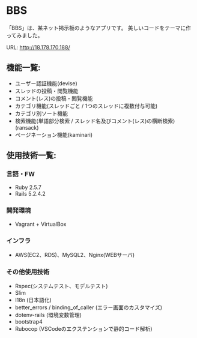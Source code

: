 # BBS

「BBS」は、某ネット掲示板のようなアプリです。
美しいコードをテーマに作ってみました。

URL: http://18.178.170.188/

## 機能一覧:

* ユーザー認証機能(devise)
* スレッドの投稿・閲覧機能
* コメント(レス)の投稿・閲覧機能
* カテゴリ機能(スレッドごと / 1つのスレッドに複数付与可能)
* カテゴリ別ソート機能
* 検索機能(単語部分検索 / スレッド名及びコメント(レス)の横断検索)(ransack)
* ページネーション機能(kaminari)

## 使用技術一覧:

### 言語・FW

* Ruby 2.5.7
* Rails 5.2.4.2


### 開発環境

* Vagrant + VirtualBox

### インフラ

* AWS(EC2、RDS)、MySQL2、Nginx(WEBサーバ)

### その他使用技術

* Rspec(システムテスト、モデルテスト)
* Slim
* I18n (日本語化)
* better_errors / binding_of_caller (エラー画面のカスタマイズ)
* dotenv-rails (環境変数管理)
* bootstrap4
* Rubocop (VSCodeのエクステンションで静的コード解析)

